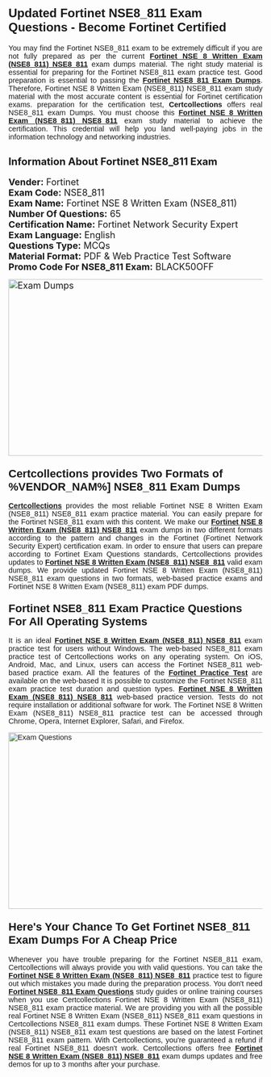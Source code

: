 <h1><span style="font-size:24px"><span style="font-family:Calibri,sans-serif"><strong>Updated Fortinet NSE8_811 Exam Questions - Become Fortinet Certified</strong></span></span></h1> <p style="text-align:justify"><span style="font-size:11pt"><span style="font-family:Calibri,sans-serif">You may find the Fortinet NSE8_811 exam to be extremely difficult if you are not fully prepared as per the current <u><strong>Fortinet NSE 8 Written Exam (NSE8_811) NSE8_811</strong></u> exam dumps material. The right study material is essential for preparing for the Fortinet NSE8_811 exam practice test. Good preparation is essential to passing the <a href="https://www.certcollections.com/nse8_811-exam-questions"><u><strong>Fortinet NSE8_811 Exam Dumps</strong></u></a>. Therefore, Fortinet NSE 8 Written Exam (NSE8_811) NSE8_811 exam study material with the most accurate content is essential for Fortinet certification exams. preparation for the certification test, <strong>Certcollections</strong> offers real NSE8_811 exam Dumps. You must choose this <u><strong>Fortinet NSE 8 Written Exam (NSE8_811) NSE8_811</strong></u> exam study material to achieve the certification. This credential will help you land well-paying jobs in the information technology and networking industries.</span></span></p> <h2 style="text-align:justify"><strong><span style="font-size:20px">Information About Fortinet NSE8_811 Exam</span></strong></h2> <p style="text-align:justify"><span style="font-size:18px"><strong>Vender:</strong> Fortinet<br /> <strong>Exam Code:</strong> NSE8_811<br /> <strong>Exam Name:</strong> Fortinet NSE 8 Written Exam (NSE8_811)<br /> <strong>Number Of Questions:</strong> 65<br /> <strong>Certification Name:</strong> Fortinet Network Security Expert<br /> <strong>Exam Language:</strong> English<br /> <strong>Questions Type:</strong> MCQs<br /> <strong>Material Format:</strong> PDF & Web Practice Test Software<br /> <strong>Promo Code For NSE8_811 Exam:</strong> BLACK50OFF</span></p> <p style="text-align:justify"><span style="font-size:18px"><a href="https://www.certcollections.com/nse8_811-exam-questions" rel="no-follow"><img alt="Exam Dumps" src="https://www.certcollections.com/uploads/content/certcollections.jpg" style="height:350px; width:750px" /></a></span></p> <h3><span style="font-size:22px"><span style="font-family:Calibri,sans-serif"><strong>Certcollections provides Two Formats of %VENDOR_NAM%] NSE8_811 Exam Dumps</strong></span></span></h3> <p style="text-align:justify"><span style="font-size:11pt"><span style="font-family:Calibri,sans-serif"><a href="https://www.certcollections.com/"><u><strong>Certcollections</strong></u></a> provides the most reliable Fortinet NSE 8 Written Exam (NSE8_811) NSE8_811 exam practice material. You can easily prepare for the Fortinet NSE8_811 exam with this content. We make our <u><strong>Fortinet NSE 8 Written Exam (NSE8_811) NSE8_811</strong></u> exam dumps in two different formats according to the pattern and changes in the Fortinet (Fortinet Network Security Expert) certification exam. In order to ensure that users can prepare according to Fortinet Exam Questions standards, Certcollections provides updates to <u><strong>Fortinet NSE 8 Written Exam (NSE8_811) NSE8_811</strong></u> valid exam dumps. We provide updated Fortinet NSE 8 Written Exam (NSE8_811) NSE8_811 exam questions in two formats, web-based practice exams and Fortinet NSE 8 Written Exam (NSE8_811) exam PDF dumps.</span></span></p> <h3><span style="font-size:22px"><span style="font-family:Calibri,sans-serif"><strong>Fortinet NSE8_811 Exam Practice Questions For All Operating Systems</strong></span></span></h3> <p style="text-align:justify"><span style="font-size:11pt"><span style="font-family:Calibri,sans-serif">It is an ideal <u><strong>Fortinet NSE 8 Written Exam (NSE8_811) NSE8_811</strong></u> exam practice test for users without Windows. The web-based NSE8_811 exam practice test of Certcollections works on any operating system. On iOS, Android, Mac, and Linux, users can access the Fortinet NSE8_811 web-based practice exam. All the features of the <a href="https://www.certcollections.com/fortinet-exam-dumps"><u><strong>Fortinet Practice Test</strong></u></a> are available on the web-based It is possible to customize the Fortinet NSE8_811 exam practice test duration and question types. <u><strong>Fortinet NSE 8 Written Exam (NSE8_811) NSE8_811</strong></u> web-based practice version. Tests do not require installation or additional software for work. The Fortinet NSE 8 Written Exam (NSE8_811) NSE8_811 practice test can be accessed through Chrome, Opera, Internet Explorer, Safari, and Firefox.</span></span></p> <p style="text-align:justify"><span style="font-size:11pt"><span style="font-family:Calibri,sans-serif"><a href="https://www.certcollections.com/nse8_811-exam-questions" rel="no-follow"><img alt="Exam Questions" src="https://www.certcollections.com/uploads/content/55597321.jpg" style="height:350px; width:750px" /></a></span></span></p> <h3><span style="font-size:22px"><span style="font-family:Calibri,sans-serif"><strong>Here's Your Chance To Get Fortinet NSE8_811 Exam Dumps For A Cheap Price</strong></span></span></h3> <p style="text-align:justify"><span style="font-size:11pt"><span style="font-family:Calibri,sans-serif">Whenever you have trouble preparing for the Fortinet NSE8_811 exam, Certcollections will always provide you with valid questions. You can take the <u><strong>Fortinet NSE 8 Written Exam (NSE8_811) NSE8_811</strong></u> practice test to figure out which mistakes you made during the preparation process. You don't need <a href="https://www.certcollections.com/nse8_811-exam-questions"><u><strong>Fortinet NSE8_811 Exam Questions</strong></u></a> study guides or online training courses when you use Certcollections Fortinet NSE 8 Written Exam (NSE8_811) NSE8_811 exam practice material. We are providing you with all the possible real Fortinet NSE 8 Written Exam (NSE8_811) NSE8_811 exam questions in Certcollections NSE8_811 exam dumps. These Fortinet NSE 8 Written Exam (NSE8_811) NSE8_811 exam test questions are based on the latest Fortinet NSE8_811 exam pattern. With Certcollections, you're guaranteed a refund if real Fortinet NSE8_811 doesn't work. Certcollections offers free <u><strong>Fortinet NSE 8 Written Exam (NSE8_811) NSE8_811</strong></u> exam dumps updates and free demos for up to 3 months after your purchase.</span></span></p>
